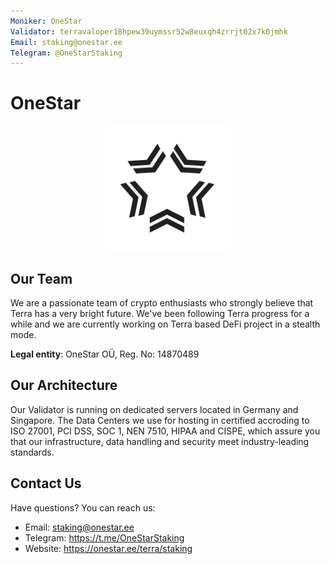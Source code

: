```yaml
---
Moniker: OneStar
Validator: terravaloper18hpew39uymssr52w8euxqh4zrrjt02x7k0jmhk
Email: staking@onestar.ee
Telegram: @OneStarStaking
---
```


# OneStar
<p align="center">
  <img src="one-star-logo.png" width="200" height="200">
</p>

## Our Team

We are a passionate team of crypto enthusiasts who strongly believe that Terra has a very bright future. We've been following Terra progress for a while and we are currently working on Terra based DeFi project in a stealth mode.

<strong>Legal entity</strong>: OneStar OÜ, Reg. No: 14870489

## Our Architecture

Our Validator is running on dedicated servers located in Germany and Singapore. The Data Centers we use for hosting in certified accroding to ISO 27001, PCI DSS, SOC 1, NEN 7510, HIPAA and CISPE, which assure you that our infrastructure, data handling and security meet industry-leading standards.

## Contact Us

Have questions? You can reach us:

- Email: staking@onestar.ee
- Telegram: https://t.me/OneStarStaking
- Website: https://onestar.ee/terra/staking
